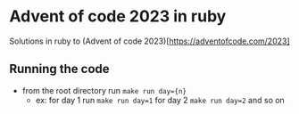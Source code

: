# Advent of code 2023 in ruby
Solutions in ruby to (Advent of code 2023)[https://adventofcode.com/2023]

## Running the code
* from the root directory run `make run day={n}`
  * ex: for day 1 run `make run day=1` for day 2 `make run day=2` and so on